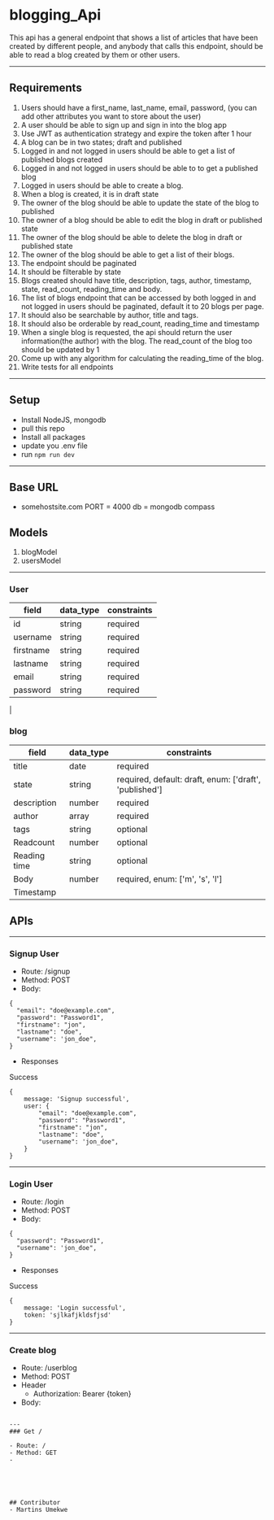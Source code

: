 # blogging_Api
This api has a general endpoint that shows a list of articles that have been created by different people, and anybody that calls this endpoint, should be able to read a blog created by them or other users.

---

## Requirements
1. Users should have a first_name, last_name, email, password, (you can add other attributes you want to store about the user)
2. A user should be able to sign up and sign in into the blog app
3. Use JWT as authentication strategy and expire the token after 1 hour
4. A blog can be in two states; draft and published
5. Logged in and not logged in users should be able to get a list of published blogs created
6. Logged in and not logged in users should be able to to get a published blog
7. Logged in users should be able to create a blog.
8. When a blog is created, it is in draft state
9. The owner of the blog should be able to update the state of the blog to published
10. The owner of a blog should be able to edit the blog in draft or published state
11. The owner of the blog should be able to delete the blog in draft or published state
12. The owner of the blog should be able to get a list of their blogs.
13. The endpoint should be paginated
14. It should be filterable by state
15. Blogs created should have title, description, tags, author, timestamp, state, read_count, reading_time and body.
16. The list of blogs endpoint that can be accessed by both logged in and not logged in users should be paginated, default it to 20 blogs per page.
17.  It should also be searchable by author, title and tags.
18.  It should also be orderable by read_count, reading_time and timestamp
19.  When a single blog is requested, the api should return the user information(the author) with the  blog. The read_count of the blog too should be updated by 1
20.  Come up with any algorithm for calculating the reading_time of the blog.
21. Write tests for all endpoints

---
## Setup
- Install NodeJS, mongodb
- pull this repo
- Install all packages
- update you .env file
- run `npm run dev`

---
## Base URL
- somehostsite.com
PORT = 4000
db = mongodb compass

## Models
1. blogModel
2. usersModel
---

### User
| field  |  data_type | constraints  |
|---|---|---|
|  id |  string |  required |
|  username |  string |  required |
|  firstname | string  |  required|
|  lastname  |  string |  required  |
|  email     | string  |  required |
|  password |   string |  required  |
|  


### blog
| field  |  data_type | constraints  |
|---|---|---|
|  title |  date |  required |
|  state |  string |  required, default: draft, enum: ['draft', 'published'] |
|  description  |  number |  required  |
|  author     | array  |  required |
|  tags |   string | optional  |
|  Readcount |  number | optional |
|  Reading time |  string |  optional|
|  Body |  number |  required, enum: ['m', 's', 'l'] |
| Timestamp



## APIs
---

### Signup User

- Route: /signup
- Method: POST
- Body: 
```
{
  "email": "doe@example.com",
  "password": "Password1",
  "firstname": "jon",
  "lastname": "doe",
  "username": 'jon_doe",
}
```

- Responses

Success
```
{
    message: 'Signup successful',
    user: {
        "email": "doe@example.com",
        "password": "Password1",
        "firstname": "jon",
        "lastname": "doe",
        "username": 'jon_doe",
    }
}
```
---
### Login User

- Route: /login
- Method: POST
- Body: 
```
{
  "password": "Password1",
  "username": 'jon_doe",
}
```

- Responses

Success
```
{
    message: 'Login successful',
    token: 'sjlkafjkldsfjsd'
}
```

---
### Create blog

- Route: /userblog
- Method: POST
- Header
    - Authorization: Bearer {token}
- Body: 
```

```


```
---
### Get /

- Route: /
- Method: GET
-





## Contributor
- Martins Umekwe